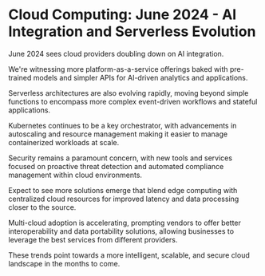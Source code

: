 # Cloud Computing: June 2024 - AI Integration and Serverless Evolution

June 2024 sees cloud providers doubling down on AI integration.

We're witnessing more platform-as-a-service offerings baked with pre-trained models and simpler APIs for AI-driven analytics and applications.

Serverless architectures are also evolving rapidly, moving beyond simple functions to encompass more complex event-driven workflows and stateful applications.

Kubernetes continues to be a key orchestrator, with advancements in autoscaling and resource management making it easier to manage containerized workloads at scale.

Security remains a paramount concern, with new tools and services focused on proactive threat detection and automated compliance management within cloud environments.

Expect to see more solutions emerge that blend edge computing with centralized cloud resources for improved latency and data processing closer to the source.

Multi-cloud adoption is accelerating, prompting vendors to offer better interoperability and data portability solutions, allowing businesses to leverage the best services from different providers.

These trends point towards a more intelligent, scalable, and secure cloud landscape in the months to come.
